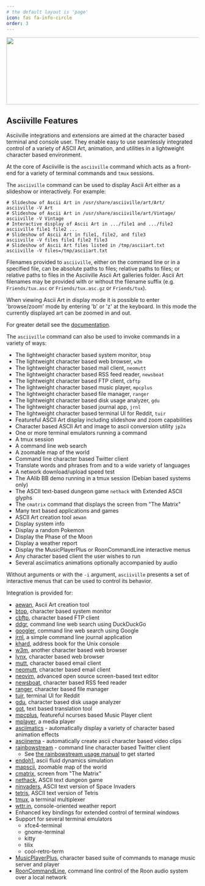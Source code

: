 ```yaml
---
# the default layout is 'page'
icon: fas fa-info-circle
order: 3
---
```


<div align="center">
  <img src="https://raw.githubusercontent.com/wiki/doctorfree/Asciiville/pics/asciiville.png" style="width:1067px;height:176px;" alt="asciiville">
</div>

## Asciiville Features

Asciiville integrations and extensions are aimed at the character
based terminal and console user. They enable easy to use seamlessly
integrated control of a variety of ASCII Art, animation, and utilities
in a lightweight character based environment.

At the core of Asciiville is the `asciiville` command which acts as
a front-end for a variety of terminal commands and `tmux` sessions.

The `asciiville` command can be used to display Ascii Art either
as a slideshow or interactively. For example:

```console
# Slideshow of Ascii Art in /usr/share/asciiville/art/Art/
asciiville -V Art
# Slideshow of Ascii Art in /usr/share/asciiville/art/Vintage/
asciiville -V Vintage
# Interactive display of Ascii Art in .../file1 and .../file2
asciiville file1 file2 ...
# Slideshow of Ascii Art in file1, file2, and file3
asciiville -V files file1 file2 file3
# Slideshow of Ascii Art files listed in /tmp/asciiart.txt
asciiville -V files=/tmp/asciiart.txt
```

Filenames provided to `asciiville`, either on the command line or in
a specified file, can be absolute paths to files; relative paths to files;
or relative paths to files in the Asciiville Ascii Art galleries folder.
Ascii Art filenames may be provided with or without the filename suffix
(e.g. `Friends/tux.asc` or `Friends/tux.asc.gz` or `Friends/tux`).

When viewing Ascii Art in display mode it is possible to enter 'browse/zoom'
mode by entering 'b' or 'z' at the keyboard. In this mode the currently
displayed art can be zoomed in and out.

For greater detail see the [documentation](https://asciiville.dev/documentation).

The `asciiville` command can also be used to invoke commands in a variety of ways:

- The lightweight character based system monitor, `btop`
- The lightweight character based web browser, `w3m`
- The lightweight character based mail client, `neomutt`
- The lightweight character based RSS feed reader, `newsboat`
- The lightweight character based FTP client, `cbftp`
- The lightweight character based music player, `mpcplus`
- The lightweight character based file manager, `ranger`
- The lightweight character based disk usage analyzer, `gdu`
- The lightweight character based journal app, `jrnl`
- The lightweight character based terminal UI for Reddit, `tuir`
- Featureful ASCII Art display including slideshow and zoom capabilities
- Character based ASCII Art and image to ascii conversion utility `jp2a`
- One or more terminal emulators running a command
- A tmux session
- A command line web search
- A zoomable map of the world
- Command line character based Twitter client
- Translate words and phrases from and to a wide variety of languages
- A network download/upload speed test
- The AAlib BB demo running in a tmux session (Debian based systems only)
- The ASCII text-based dungeon game `nethack` with Extended ASCII glyphs
- The `cmatrix` command that displays the screen from "The Matrix"
- Many text based applications and games
- ASCII Art creation tool `aewan`
- Display system info
- Display a random Pokemon
- Display the Phase of the Moon
- Display a weather report
- Display the MusicPlayerPlus or RoonCommandLine interactive menus
- Any character based client the user wishes to run
- Several asciimatics animations optionally accompanied by audio

Without arguments or with the `-i` argument, `asciiville` presents a set
of interactive menus that can be used to control its behavior.

Integration is provided for:

- [aewan](https://github.com/doctorfree/asciiville-aewan#readme), Ascii Art creation tool
- [btop](https://github.com/doctorfree/btop#readme), character based system monitor
- [cbftp](https://github.com/doctorfree/cbftp#readme), character based FTP client
- [ddgr](https://github.com/jarun/ddgr#readme), command line web search using DuckDuckGo
- [googler](https://github.com/jarun/googler#readme), command line web search using Google
- [jrnl](https://jrnl.sh/en/stable/), a simple command line journal application
- [khard](https://github.com/lucc/khard), address book for the Unix console
- [w3m](http://w3m.sourceforge.net/), another character based web browser
- [lynx](https://lynx.invisible-island.net/), character based web browser
- [mutt](http://www.mutt.org/), character based email client
- [neomutt](http://neomutt.org/), character based email client
- [neovim](https://neovim.io/), advanced open source screen-based text editor
- [newsboat](https://github.com/newsboat/newsboat), character based RSS feed reader
- [ranger](https://ranger.github.io/), character based file manager
- [tuir](https://gitlab.com/ajak/tuir/), terminal UI for Reddit
- [gdu](https://github.com/dundee/gdu#readme), character based disk usage analyzer
- [got](https://github.com/fedeztk/got), text based translation tool
- [mpcplus](https://github.com/doctorfree/MusicPlayerPlus/blob/master/mpcplus/README.md), featureful ncurses based Music Player client
- [mplayer](http://mplayerhq.hu/design7/info.html), a media player
- [asciimatics](https://github.com/peterbrittain/asciimatics) - automatically display a variety of character based animation effects
- [asciinema](https://asciinema.org/) - automatically create ascii character based video clips
- [rainbowstream](https://github.com/orakaro/rainbowstream) - command line character based Twitter client
  - See [the rainbowstream usage manual](https://rainbowstream.readthedocs.io/en/latest/#usage) to get started
- [endoh1](https://github.com/mame/winner/tree/main/2012/endoh1), ascii fluid dynamics simulation
- [mapscii](https://github.com/rastapasta/mapscii#readme), zoomable map of the world
- [cmatrix](https://github.com/abishekvashok/cmatrix), screen from "The Matrix"
- [nethack](https://en.wikipedia.org/wiki/NetHack), ASCII text dungeon game
- [ninvaders](https://en.wikipedia.org/wiki/Space_Invaders), ASCII text version of Space Invaders
- [tetris](https://en.wikipedia.org/wiki/Tetris), ASCII text version of Tetris
- [tmux](https://github.com/tmux/tmux/wiki), a terminal multiplexer
- [wttr.in](https://github.com/chubin/wttr.in), console-oriented weather report
- Enhanced key bindings for extended control of terminal windows
- Support for several terminal emulators
  - xfce4-terminal
  - gnome-terminal
  - kitty
  - tilix
  - cool-retro-term
- [MusicPlayerPlus](https://github.com/doctorfree/MusicPlayerPlus#readme), character based suite of commands to manage music server and player
- [RoonCommandLine](https://github.com/doctorfree/RoonCommandLine#readme), command line control of the Roon audio system over a local network
